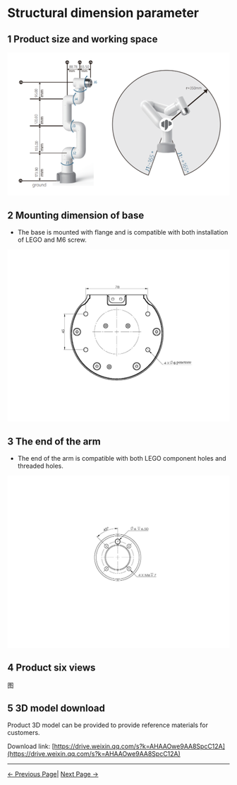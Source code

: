 # Structural dimension parameter

## 1 Product size and working space

![图](../../resources/8-FilesDownload/2-serialproduct/320work.png)

## 2 Mounting dimension of base

* The base is mounted with flange and is compatible with both installation of LEGO and M6 screw.

![底座尺寸](../../resources/8-FilesDownload/2-serialproduct/底座尺寸.jpg)

## 3 The end of the arm

- The end of the arm is compatible with both LEGO component holes and threaded holes.

![image-20220507161207116](../../resources/8-FilesDownload/2-serialproduct/image-20220507161207116.png)

## 4 Product six views

图

## 5 3D model download

Product 3D model can be provided to provide reference materials for customers.

Download link: [https://drive.weixin.qq.com/s?k=AHAAOwe9AA8SpcC12A](https://drive.weixin.qq.com/s?k=AHAAOwe9AA8SpcC12A)

---

[← Previous Page](../2.1_320_M5_product/2.1.2-ControlCoreParameter.md)| [Next Page →](../2.1_320_M5_product/2.1.4-ElectricalCharacteristicParameter.md)